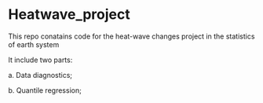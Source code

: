 # Heatwave_project
This repo conatains code for the heat-wave changes project in the statistics of earth system

It include two parts:

a. Data diagnostics;

b. Quantile regression;
